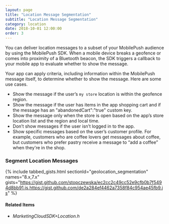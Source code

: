 ```yaml
---
layout: page
title: "Location Message Segmentation"
subtitle: "Location Message Segmentation"
category: location
date: 2018-10-01 12:00:00
order: 3
---
```


You can deliver location messages to a subset of your MobilePush audience by using the MobilePush SDK. When a mobile device breaks a geofence or comes into proximity of a Bluetooth beacon, the SDK triggers a callback to your mobile app to evaluate whether to show the message.

Your app can apply criteria, including information within the MobilePush message itself, to determine whether to show the message. Here are some use cases.

- Show the message if the user’s `my store` location is within the geofence region.
- Show the message if the user has items in the app shopping cart and if the message has an "abandonedCart":"true" custom key.
- Show the message only when the store is open based on the app’s store location list and the region and local time.
- Don’t show messages if the user isn’t logged in to the app.
- Show specific messages based on the user’s customer profile. For example, customers who are coffee lovers get messages about coffee, but customers who prefer pastry receive a message to “add a coffee” when they're in the shop.


### Segment Location Messages

{% include tabbed_gists.html sectionId="geolocation_segmentation" names="8.x,7.x" gists="https://gist.github.com/stopczewska/ec2cc2c49cc52e9cfb0b7f5494d8bb91.js,https://gist.github.com/de2a284ef4462a7358f84c954ae45fb9.js" %}

#### Related Items
* _MarketingCloudSDK+Location.h_
